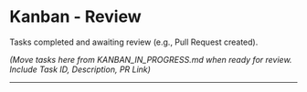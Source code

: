 # Kanban - Review

Tasks completed and awaiting review (e.g., Pull Request created).

*(Move tasks here from KANBAN_IN_PROGRESS.md when ready for review. Include Task ID, Description, PR Link)*

---


